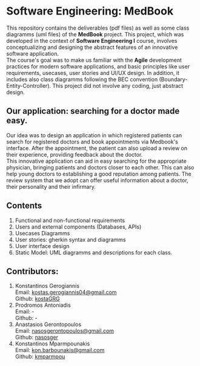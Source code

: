 # Software Engineering: MedBook
This repository contains the deliverables (pdf files) as well as some class diagramms (uml files) of the **MedBook** project.
This project, which was developed in the context of **Software Engineering I** course, involves conceptualizing and designing the abstract features of an innovative software application.     
The course's goal was to make us familiar with the **Agile** development practices for modern software applications, and basic principles like user requirements, usecases, user stories and UI/UX design.
In addition, it includes also class diagramms following the BEC convention (Boundary-Entity-Controller). This project did not involve any coding, just abstract design.
    
## Our application: searching for a doctor made easy.
Our idea was to design an application in which registered patients can search for registered doctors and book appointments via Medbook's interface.
After the appointment, the patient can also upload a review on their experience, providing feedback about the doctor.    
This innovative application can aid in easy searching for the appropriate physician, bringing patients and doctors closer to each other. This can also help young doctors to establishing a good reputation among patients. The review system that we adopt can offer useful information about a doctor, their personality and their infirmary.

## Contents
1. Functional and non-functional requirements         
2. Users and external components (Databases, APIs)      
3. Usecases Diagramms       
4. User stories: gherkin syntax and diagramms
5. User interface design     
6. Static Model: UML diagramms and descriptions for each class.


## Contributors:
1. Konstantinos Gerogiannis  
   Email: kostas.gerogiannis04@gmail.com   
   Github: [kostaGRG](https://github.com/kostaGRG)
2. Prodromos Antoniadis  
   Email: -  
   Github: -  
3. Anastasios Gerontopoulos  
   Email: nasosgerontopoulos@gmail.com    
   Github: [nasosger](https://github.com/nasosger) 
4. Konstantinos Mparmpounakis  
   Email: kon.barbounakis@gmail.com    
   Github: [kmparmpou](https://github.com/kmparmpou)
